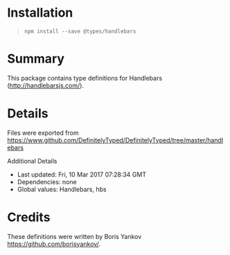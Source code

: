 # Installation
> `npm install --save @types/handlebars`

# Summary
This package contains type definitions for Handlebars (http://handlebarsjs.com/).

# Details
Files were exported from https://www.github.com/DefinitelyTyped/DefinitelyTyped/tree/master/handlebars

Additional Details
 * Last updated: Fri, 10 Mar 2017 07:28:34 GMT
 * Dependencies: none
 * Global values: Handlebars, hbs

# Credits
These definitions were written by Boris Yankov <https://github.com/borisyankov/>.
